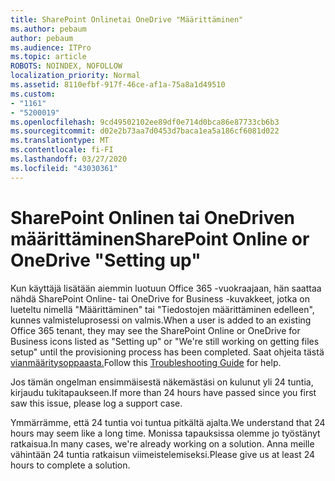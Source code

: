 ```yaml
---
title: SharePoint Onlinetai OneDrive "Määrittäminen"
ms.author: pebaum
author: pebaum
ms.audience: ITPro
ms.topic: article
ROBOTS: NOINDEX, NOFOLLOW
localization_priority: Normal
ms.assetid: 8110efbf-917f-46ce-af1a-75a8a1d49510
ms.custom:
- "1161"
- "5200019"
ms.openlocfilehash: 9cd49502102ee89df0e714d0bca86e87733cb6b3
ms.sourcegitcommit: d02e2b73aa7d0453d7baca1ea5a186cf6081d022
ms.translationtype: MT
ms.contentlocale: fi-FI
ms.lasthandoff: 03/27/2020
ms.locfileid: "43030361"
---
```

# <a name="sharepoint-online-or-onedrive-setting-up"></a><span data-ttu-id="ed3ef-102">SharePoint Onlinen tai OneDriven määrittäminen</span><span class="sxs-lookup"><span data-stu-id="ed3ef-102">SharePoint Online or OneDrive "Setting up"</span></span>

<span data-ttu-id="ed3ef-103">Kun käyttäjä lisätään aiemmin luotuun Office 365 -vuokraajaan, hän saattaa nähdä SharePoint Online- tai OneDrive for Business -kuvakkeet, jotka on lueteltu nimellä "Määrittäminen" tai "Tiedostojen määrittäminen edelleen", kunnes valmisteluprosessi on valmis.</span><span class="sxs-lookup"><span data-stu-id="ed3ef-103">When a user is added to an existing Office 365 tenant, they may see the SharePoint Online or OneDrive for Business icons listed as "Setting up" or "We're still working on getting files setup" until the provisioning process has been completed.</span></span> <span data-ttu-id="ed3ef-104">Saat ohjeita tästä [vianmääritysoppaasta.](https://docs.microsoft.com/sharepoint/support/sites/troubleshooting-guide-for-sites-stopped-at-provisioning)</span><span class="sxs-lookup"><span data-stu-id="ed3ef-104">Follow this [Troubleshooting Guide](https://docs.microsoft.com/sharepoint/support/sites/troubleshooting-guide-for-sites-stopped-at-provisioning) for help.</span></span>

<span data-ttu-id="ed3ef-105">Jos tämän ongelman ensimmäisestä näkemästäsi on kulunut yli 24 tuntia, kirjaudu tukitapaukseen.</span><span class="sxs-lookup"><span data-stu-id="ed3ef-105">If more than 24 hours have passed since you first saw this issue, please log a support case.</span></span>

<span data-ttu-id="ed3ef-106">Ymmärrämme, että 24 tuntia voi tuntua pitkältä ajalta.</span><span class="sxs-lookup"><span data-stu-id="ed3ef-106">We understand that 24 hours may seem like a long time.</span></span> <span data-ttu-id="ed3ef-107">Monissa tapauksissa olemme jo työstänyt ratkaisua.</span><span class="sxs-lookup"><span data-stu-id="ed3ef-107">In many cases, we're already working on a solution.</span></span> <span data-ttu-id="ed3ef-108">Anna meille vähintään 24 tuntia ratkaisun viimeistelemiseksi.</span><span class="sxs-lookup"><span data-stu-id="ed3ef-108">Please give us at least 24 hours to complete a solution.</span></span>

